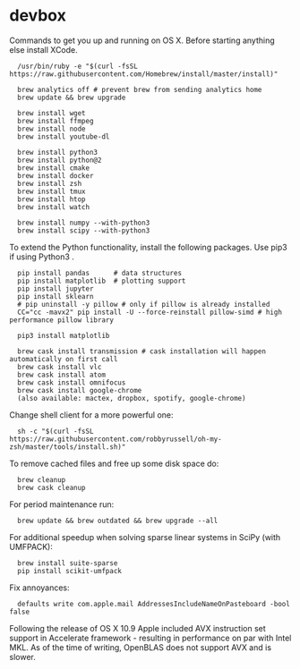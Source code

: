 # devbox
Commands to get you up and running on OS X. Before starting anything else install XCode.

      /usr/bin/ruby -e "$(curl -fsSL https://raw.githubusercontent.com/Homebrew/install/master/install)"
      
      brew analytics off # prevent brew from sending analytics home
      brew update && brew upgrade
      
      brew install wget
      brew install ffmpeg
      brew install node
      brew install youtube-dl
      
      brew install python3
      brew install python@2
      brew install cmake
      brew install docker
      brew install zsh
      brew install tmux
      brew install htop
      brew install watch

      brew install numpy --with-python3
      brew install scipy --with-python3

To extend the Python functionality, install the following packages. Use pip3 if using Python3 .

      pip install pandas      # data structures
      pip install matplotlib  # plotting support
      pip install jupyter
      pip install sklearn
      # pip uninstall -y pillow # only if pillow is already installed
      CC="cc -mavx2" pip install -U --force-reinstall pillow-simd # high performance pillow library
      
      pip3 install matplotlib
      
      brew cask install transmission # cask installation will happen automatically on first call
      brew cask install vlc          
      brew cask install atom
      brew cask install omnifocus
      brew cask install google-chrome
      (also available: mactex, dropbox, spotify, google-chrome)
      
Change shell client for a more powerful one:

      sh -c "$(curl -fsSL https://raw.githubusercontent.com/robbyrussell/oh-my-zsh/master/tools/install.sh)"     

To remove cached files and free up some disk space do:

      brew cleanup
      brew cask cleanup
      
For period maintenance run:

      brew update && brew outdated && brew upgrade --all

For additional speedup when solving sparse linear systems in SciPy (with UMFPACK):

      brew install suite-sparse
      pip install scikit-umfpack
      
Fix annoyances:

      defaults write com.apple.mail AddressesIncludeNameOnPasteboard -bool false

Following the release of OS X 10.9 Apple included AVX instruction set support in Accelerate framework - resulting in performance on par with Intel MKL. As of the time of writing, OpenBLAS does not support AVX and is slower. 
